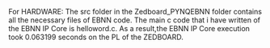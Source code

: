 For HARDWARE:
The src folder in the Zedboard_PYNQEBNN folder contains all the necessary files of EBNN code.
The main c code that i have written of the EBNN IP Core is helloword.c.
As a result,the EBNN IP Core execution  took 0.063199 seconds on the PL of the ZEDBOARD.
